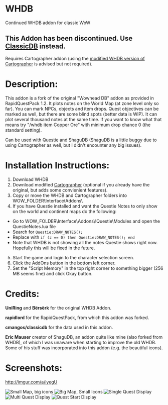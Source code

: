 # WHDB
Continued WHDB addon for classic WoW

## This Addon has been discontinued. Use [ClassicDB](https://github.com/Muehe/classicdb) instead.

Requires Cartographer addon (using the [modified WHDB version of Cartographer](https://github.com/Muehe/Cartographer) is advised but not required).

# Description:

This addon is a fork of the original "Wowhead DB" addon as provided in RapidQuestPack 1.2. It plots notes on the World Map (at zone level only so far). You can mark NPCs, objects and item drops. Quest objectives can be marked as well, but there are some blind spots (better data is WIP). It can plot several thousand notes at the same time. If you want to know what that means try "/whdb item Copper Ore" with minimum drop chance 0 (the standard setting).

Can be used with Questie and ShaguDB (ShaguDB is a little buggy due to using Cartographer as well, but I didn't encounter any big issues).

# Installation Instructions:

 1. Download WHDB
 2. Download modified [Cartographer](https://github.com/Muehe/Cartographer) (optional if you already have the original, but adds some convienient features).
 3. Copy or move the WHDB and Cartographer folders into WOW_FOLDER\Interface\Addons\
 4. If you have Questie installed and want the Questie Notes to only show on the world and continent maps do the following:
  * Go to WOW_FOLDER\Interface\Addons\\!Questie\Modules and open the QuestieNotes.lua file
  * Search for ```Questie:DRAW_NOTES();```
  * Replace with ```if (z == 0) then Questie:DRAW_NOTES(); end```
  * Note that WHDB is not showing all the notes Questie shows right now. Hopefully this will be fixed in the future.
 5. Start the game and login to the character selection screen.
 6. Click the AddOns button in the bottom left corner.
 7. Set the "Script Memory" in the top right corner to something bigger (256 MB seems fine) and click Okay button.

# Credits:

**UniRing** and **Bërsërk** for the original WHDB Addon.

**rapidlord** for the RapidQuestPack, from which this addon was forked.

**cmangos/classicdb** for the data used in this addon.

**Eric Mauser** creator of ShaguDB, an addon quite like mine (also forked from WHDB), of which I was unaware when starting to improve the old WHDB. Some of his stuff was incorporated into this addon (e.g. the beautiful icons).

# Screenshots:
http://imgur.com/a/iyegU

<img src="http://i.imgur.com/AG29iuy.jpg" alt="Small Map, big icons"/>

<img src="http://i.imgur.com/bXdSXw2.jpg" alt="Big Map, Small Icons"/>

<img src="http://i.imgur.com/j8kSAXf.jpg" alt="Single Quest Display"/>

<img src="http://i.imgur.com/K8qGT76.jpg" alt="Multi Quest Display"/>

<img src="http://i.imgur.com/yXPQZas.jpg" alt="Quest Start Display"/>


